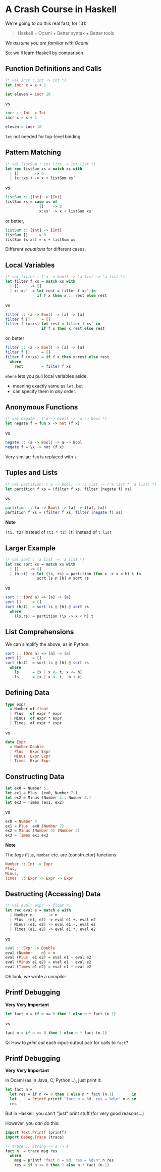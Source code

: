 # A Crash Course in Haskell

We're going to do this real fast; for 131:

> Haskell = Ocaml + Better syntax + Better tools

*We assume you are familiar with Ocaml*

So: we'll learn Haskell by comparison.

## Function Definitions and Calls

```ocaml
(* val incr : int -> int *)
let incr x = x + 1

let eleven = incr 10
```

vs

```haskell
incr :: Int -> Int
incr x = x + 1

eleven = incr 10
```

`let` not needed for top-level binding.

## Pattern Matching

```ocaml
(* val listSum : int list -> int list *)
let rec listSum xs = match xs with
  | []       -> 0
  | (x::xs') -> x + listSum xs'
```

vs


```haskell
listSum :: [Int] -> [Int]
listSum xs = case xs of
               []    -> 0
               x:xs' -> x + listSum xs'
```

or better,

```haskell
listSum :: [Int] -> [Int]
listSum []     = 0
listSum (x:xs) = x + listSum xs
```

Different _equations_ for different cases.

## Local Variables

```ocaml
(* val filter : ('a -> bool) -> 'a list -> 'a list *)
let filter f xs = match xs with
  | []     -> []
  | x::xs' -> let rest = filter f xs' in
              if f x then x :: rest else rest
```

vs

```haskell
filter :: (a -> Bool) -> [a] -> [a]
filter f []     = []
filter f (x:xs) let rest = filter f xs' in
                if f x then x:rest else rest
```

or, better

```haskell
filter :: (a -> Bool) -> [a] -> [a]
filter f []     = []
filter f (x:xs) = if f x then x:rest else rest
  where
    rest        = filter f xs'
```

`where` lets you pull local variables aside:

* meaning exactly same as `let`, but
* can specify them in _any_ order.

## Anonymous Functions

```ocaml
(* val negate : ('a -> bool) -> 'a -> bool *)
let negate f = fun x -> not (f x)
```

vs

```haskell
negate :: (a -> Bool) -> a -> Bool
negate f = \x -> not (f x)
```

Very similar: `fun` is replaced with `\`


## Tuples and Lists

```ocaml
(* val partition: ('a -> bool) -> 'a list -> ('a list * 'a list) *)
let partition f xs = (filter f xs, filter (negate f) xs)
```

vs

```haskell
partition :: (a -> Bool) -> [a] -> ([a], [a])
partition f xs = (filter f xs, filter (negate f) xs)
```

**Note**

`(t1, t2)` instead of `(t1 * t2)`
`[t]`      instead of `t list`


## Larger Example

```ocaml
(* val sort : 'a list -> 'a list *)
let rec sort xs = match xs with
  | []     -> []
  | (h::t) -> let (ls, rs) = partition (fun x -> x < h) t in
              sort ls @ [h] @ sort rs  
```

vs

```haskell
sort :: (Ord a) => [a] -> [a]
sort []     = []
sort (h:t)  = sort ls @ [h] @ sort rs
  where
    (ls,rs) = partition (\x -> x < h) t
```

## List Comprehensions

We can simplify the above, as in Python:

```haskell
sort :: (Ord a) => [a] -> [a]
sort []     = []
sort (h:t)  = sort ls @ [h] @ sort rs
  where
    ls      = [x | x <- t, x <= h]
    ls      = [x | x <- t,  h < x]
```

## Defining Data

```ocaml
type expr
  = Number of float
  | Plus   of expr * expr
  | Minus  of expr * expr
  | Times  of expr * expr
```

vs

```haskell
data Expr
  = Number Double
  | Plus   Expr Expr
  | Minus  Expr Expr
  | Times  Expr Expr
```

## Constructing Data

```ocaml
let ex0 = Number 5.
let ex1 = Plus  (ex0, Number 7.)
let ex2 = Minus (Number 4., Number 2.)
let ex3 = Times (ex1, ex2)
```

vs

```haskell
ex0 = Number 5
ex1 = Plus  ex0 (Number 7)
ex2 = Minus (Number 4) (Number 2)
ex3 = Times ex1 ex2
```

**Note**

The _tags_ `Plus`, `Number` etc. are (constructor) functions

```haskell
Number :: Int -> Expr
Plus,
Minus,
Times  :: Expr -> Expr -> Expr  
```

## Destructing (Accessing) Data

```ocaml
(* val eval: expr -> float *)
let rec eval e = match e with
  | Number n       -> n
  | Plus  (e1, e2) -> eval e1 +. eval e2
  | Minus (e1, e2) -> eval e1 -. eval e2
  | Times (e1, e2) -> eval e1 *. eval e2
```

vs

```haskell
eval :: Expr -> Double
eval (Number    n) = n
eval (Plus  e1 e2) = eval e1 + eval e2
eval (Minus e1 e2) = eval e1 - eval e2
eval (Times e1 e2) = eval e1 * eval e2
```

Oh look, we wrote a _compiler_


## Printf Debugging

**Very Very Important**

```ocaml
let fact n = if n <= 0 then 1 else n * fact (n-1)
```

vs.

```haskell
fact n = if n <= 0 then 1 else n * fact (n-1)
```

Q: How to _print out_ each input-output pair for calls to `fact`?

## Printf Debugging

**Very Very Important**

In Ocaml (as in Java, C, Python...), just print it:

```ocaml
let fact n =
  let res = if n <= 0 then 1 else n * fact (n-1)        in
  let _   = Printf.printf "fact n = %d, res = %d\n" n d in
  res
```

But in Haskell, you can't "just" print stuff (for very good reasons...)

However, you _can_ do this:

```haskell
import Text.Printf (printf)
import Debug.Trace (trace)

-- trace :: String -> a -> a
fact n  = trace msg res
  where
    msg = printf "fact n = %d, res = %d\n" n res
    res = if n <= 0 then 1 else n * fact (n-1)   
```
